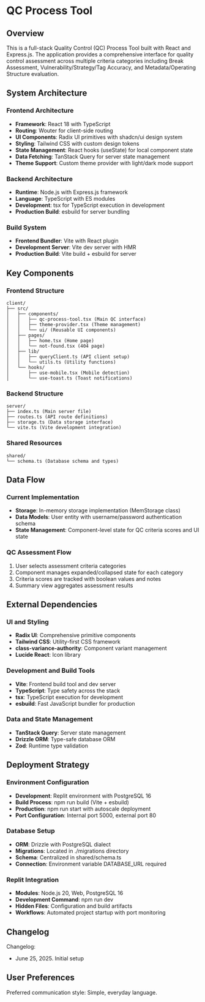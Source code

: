 # QC Process Tool

## Overview

This is a full-stack Quality Control (QC) Process Tool built with React and Express.js. The application provides a comprehensive interface for quality control assessment across multiple criteria categories including Break Assessment, Vulnerability/Strategy/Tag Accuracy, and Metadata/Operating Structure evaluation.

## System Architecture

### Frontend Architecture
- **Framework**: React 18 with TypeScript
- **Routing**: Wouter for client-side routing
- **UI Components**: Radix UI primitives with shadcn/ui design system
- **Styling**: Tailwind CSS with custom design tokens
- **State Management**: React hooks (useState) for local component state
- **Data Fetching**: TanStack Query for server state management
- **Theme Support**: Custom theme provider with light/dark mode support

### Backend Architecture
- **Runtime**: Node.js with Express.js framework
- **Language**: TypeScript with ES modules
- **Development**: tsx for TypeScript execution in development
- **Production Build**: esbuild for server bundling

### Build System
- **Frontend Bundler**: Vite with React plugin
- **Development Server**: Vite dev server with HMR
- **Production Build**: Vite build + esbuild for server

## Key Components

### Frontend Structure
```
client/
├── src/
│   ├── components/
│   │   ├── qc-process-tool.tsx (Main QC interface)
│   │   ├── theme-provider.tsx (Theme management)
│   │   └── ui/ (Reusable UI components)
│   ├── pages/
│   │   ├── home.tsx (Home page)
│   │   └── not-found.tsx (404 page)
│   ├── lib/
│   │   ├── queryClient.ts (API client setup)
│   │   └── utils.ts (Utility functions)
│   └── hooks/
│       ├── use-mobile.tsx (Mobile detection)
│       └── use-toast.ts (Toast notifications)
```

### Backend Structure
```
server/
├── index.ts (Main server file)
├── routes.ts (API route definitions)
├── storage.ts (Data storage interface)
└── vite.ts (Vite development integration)
```

### Shared Resources
```
shared/
└── schema.ts (Database schema and types)
```

## Data Flow

### Current Implementation
- **Storage**: In-memory storage implementation (MemStorage class)
- **Data Models**: User entity with username/password authentication schema
- **State Management**: Component-level state for QC criteria scores and UI state

### QC Assessment Flow
1. User selects assessment criteria categories
2. Component manages expanded/collapsed state for each category
3. Criteria scores are tracked with boolean values and notes
4. Summary view aggregates assessment results

## External Dependencies

### UI and Styling
- **Radix UI**: Comprehensive primitive components
- **Tailwind CSS**: Utility-first CSS framework
- **class-variance-authority**: Component variant management
- **Lucide React**: Icon library

### Development and Build Tools
- **Vite**: Frontend build tool and dev server
- **TypeScript**: Type safety across the stack
- **tsx**: TypeScript execution for development
- **esbuild**: Fast JavaScript bundler for production

### Data and State Management
- **TanStack Query**: Server state management
- **Drizzle ORM**: Type-safe database ORM
- **Zod**: Runtime type validation

## Deployment Strategy

### Environment Configuration
- **Development**: Replit environment with PostgreSQL 16
- **Build Process**: npm run build (Vite + esbuild)
- **Production**: npm run start with autoscale deployment
- **Port Configuration**: Internal port 5000, external port 80

### Database Setup
- **ORM**: Drizzle with PostgreSQL dialect
- **Migrations**: Located in ./migrations directory
- **Schema**: Centralized in shared/schema.ts
- **Connection**: Environment variable DATABASE_URL required

### Replit Integration
- **Modules**: Node.js 20, Web, PostgreSQL 16
- **Development Command**: npm run dev
- **Hidden Files**: Configuration and build artifacts
- **Workflows**: Automated project startup with port monitoring

## Changelog

Changelog:
- June 25, 2025. Initial setup

## User Preferences

Preferred communication style: Simple, everyday language.
